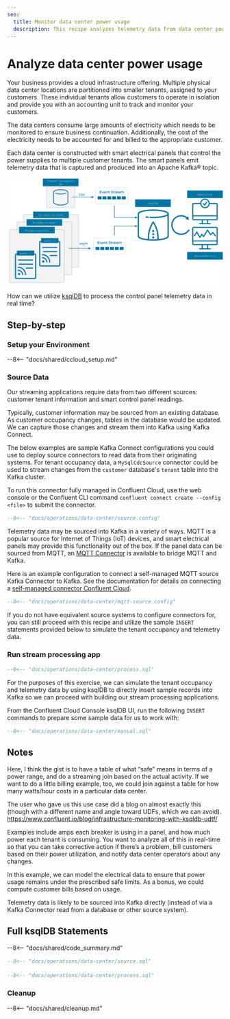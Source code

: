 ```yaml
---
seo:
  title: Monitor data center power usage 
  description: This recipe analyzes telemetry data from data center power electrical smart panels. The stream processing use cases for this data include detection of power usage levels for safety and accounting purposes.
---
```


# Analyze data center power usage 

Your business provides a cloud infrastructure offering. Multiple physical data center locations are partitioned into smaller tenants, assigned to your customers. These individual tenants allow customers to operate in isolation and provide you with an accounting unit to track and monitor your customers.

The data centers consume large amounts of electricity which needs to be monitored to ensure business continuation. Additionally, the cost of the electricity needs to be accounted for and billed to the appropriate customer.

Each data center is constructed with smart electrical panels that control the power supplies to multiple customer tenants. The smart panels emit telemetry data that is captured and produced into an Apache Kafka® topic. 

![](diagram.svg)

How can we utilize [ksqlDB](https://ksqldb.io/) to process the control panel telemetry data in real time?

## Step-by-step

### Setup your Environment

--8<-- "docs/shared/ccloud_setup.md"

### Source Data

Our streaming applications require data from two different sources: customer tenant information and smart control panel readings.

Typically, customer information may be sourced from an existing database. As customer occupancy changes, tables in the database would be updated. We can capture those changes and stream them into Kafka using Kafka Connect. 

The below examples are sample Kafka Connect configurations you could use to deploy source connectors to read data from their originating systems. For tenant occupancy data, a `MySqlCdcSource` connector could be used to stream changes from the `customer` database's `tenant` table into the Kafka cluster. 

To run this connector fully managed in Confluent Cloud, use the web console or the Confluent CLI command `confluent connect create --config <file>` to submit the connector.

```sql
--8<-- "docs/operations/data-center/source.config"
```

Telemetry data may be sourced into Kafka in a variety of ways. MQTT is a popular source for Internet of Things (IoT) devices, and smart electrical panels may provide this functionality out of the box. If the panel data can be sourced from MQTT, an [MQTT Connector](https://docs.confluent.io/kafka-connect-mqtt/current/mqtt-source-connector/index.html) is available to bridge MQTT and Kafka.

Here is an example configuration to connect a self-managed MQTT source Kafka Connector to Kafka. See the documentation for details on connecting a [self-managed connector Confluent Cloud](https://docs.confluent.io/cloud/current/cp-component/connect-cloud-config.html).

```sql
--8<-- "docs/operations/data-center/mqtt-source.config"
```

If you do not have equivalent source systems to configure connectors for, you can still proceed with this recipe and utilize the sample `INSERT` statements provided below to simulate the tenant occupancy and telemetry data.

### Run stream processing app

```sql
--8<-- "docs/operations/data-center/process.sql"
```

For the purposes of this exercise, we can simulate the tenant occupancy and telemetry data by using ksqlDB to directly insert sample records into Kafka so we can proceed with building our stream processing applications. 

From the Confluent Cloud Console ksqlDB UI, run the following `INSERT` commands to prepare some sample data for us to work with:

```sql
--8<-- "docs/operations/data-center/manual.sql"
```

## Notes

Here, I think the gist is to have a table of what “safe” means in terms of a power range, and do a streaming join based on the actual activity. If we want to do a little billing example, too, we could join against a table for how many watts/hour costs in a particular data center.

The user who gave us this use case did a blog on almost exactly this (though with a different name and angle toward UDFs, which we can avoid). https://www.confluent.io/blog/infrastructure-monitoring-with-ksqldb-udtf/

Examples include amps each breaker is using in a panel, and how much power each tenant is consuming. You want to analyze all of this in real-time so that you can take corrective action if there’s a problem, bill customers based on their power utilization, and notify data center operators about any changes.

In this example, we can model the electrical data to ensure that power usage remains under the prescribed safe limits. As a bonus, we could compute customer bills based on usage.

Telemetry data is likely to be sourced into Kafka directly (instead of via a Kafka Connector read from a database or other source system).

## Full ksqlDB Statements

--8<-- "docs/shared/code_summary.md"

```sql
--8<-- "docs/operations/data-center/source.sql"

--8<-- "docs/operations/data-center/process.sql"
```

### Cleanup

--8<-- "docs/shared/cleanup.md"
